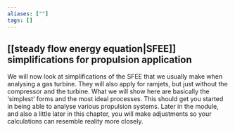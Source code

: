 ```yaml
---
aliases: [""]
tags: []
---
```


## [[steady flow energy equation|SFEE]] simplifications for propulsion application

We will now look at simplifications of the SFEE that we usually make when analysing a gas turbine. They will also apply for ramjets, but just without the compressor and the turbine. What we will show here are basically the ‘simplest’ forms and the most ideal processes. This should get you started in being able to analyse various propulsion systems. Later in the module, and also a little later in this chapter, you will make adjustments so your calculations can resemble reality more closely.

